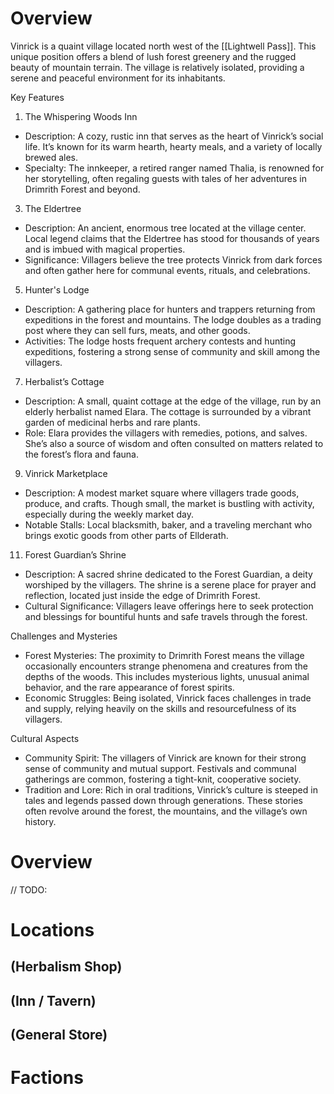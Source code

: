 # Overview

Vinrick is a quaint village located north west of the [[Lightwell Pass]]. This unique position offers a blend of lush forest greenery and the rugged beauty of mountain terrain. The village is relatively isolated, providing a serene and peaceful environment for its inhabitants.

Key Features

1. The Whispering Woods Inn

- Description: A cozy, rustic inn that serves as the heart of Vinrick’s social life. It’s known for its warm hearth, hearty meals, and a variety of locally brewed ales.
- Specialty: The innkeeper, a retired ranger named Thalia, is renowned for her storytelling, often regaling guests with tales of her adventures in Drimrith Forest and beyond.

3. The Eldertree

- Description: An ancient, enormous tree located at the village center. Local legend claims that the Eldertree has stood for thousands of years and is imbued with magical properties.
- Significance: Villagers believe the tree protects Vinrick from dark forces and often gather here for communal events, rituals, and celebrations.

5. Hunter's Lodge

- Description: A gathering place for hunters and trappers returning from expeditions in the forest and mountains. The lodge doubles as a trading post where they can sell furs, meats, and other goods.
- Activities: The lodge hosts frequent archery contests and hunting expeditions, fostering a strong sense of community and skill among the villagers.

7. Herbalist’s Cottage

- Description: A small, quaint cottage at the edge of the village, run by an elderly herbalist named Elara. The cottage is surrounded by a vibrant garden of medicinal herbs and rare plants.
- Role: Elara provides the villagers with remedies, potions, and salves. She’s also a source of wisdom and often consulted on matters related to the forest’s flora and fauna.

9. Vinrick Marketplace

- Description: A modest market square where villagers trade goods, produce, and crafts. Though small, the market is bustling with activity, especially during the weekly market day.
- Notable Stalls: Local blacksmith, baker, and a traveling merchant who brings exotic goods from other parts of Ellderath.

11. Forest Guardian’s Shrine

- Description: A sacred shrine dedicated to the Forest Guardian, a deity worshiped by the villagers. The shrine is a serene place for prayer and reflection, located just inside the edge of Drimrith Forest.
- Cultural Significance: Villagers leave offerings here to seek protection and blessings for bountiful hunts and safe travels through the forest.

Challenges and Mysteries

- Forest Mysteries: The proximity to Drimrith Forest means the village occasionally encounters strange phenomena and creatures from the depths of the woods. This includes mysterious lights, unusual animal behavior, and the rare appearance of forest spirits.
- Economic Struggles: Being isolated, Vinrick faces challenges in trade and supply, relying heavily on the skills and resourcefulness of its villagers.

Cultural Aspects

- Community Spirit: The villagers of Vinrick are known for their strong sense of community and mutual support. Festivals and communal gatherings are common, fostering a tight-knit, cooperative society.
- Tradition and Lore: Rich in oral traditions, Vinrick’s culture is steeped in tales and legends passed down through generations. These stories often revolve around the forest, the mountains, and the village’s own history.

# Overview

// TODO:

# Locations

## (Herbalism Shop)

## (Inn / Tavern)

## (General Store)

# Factions
